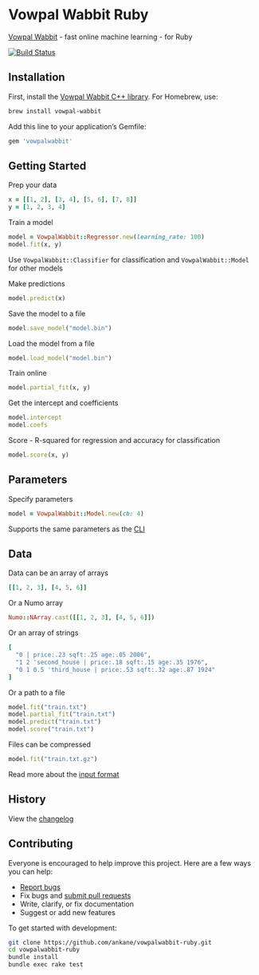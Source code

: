 # Vowpal Wabbit Ruby

[Vowpal Wabbit](https://vowpalwabbit.org) - fast online machine learning - for Ruby

[![Build Status](https://github.com/ankane/vowpalwabbit-ruby/workflows/build/badge.svg?branch=master)](https://github.com/ankane/vowpalwabbit-ruby/actions)

## Installation

First, install the [Vowpal Wabbit C++ library](https://vowpalwabbit.org/start.html). For Homebrew, use:

```sh
brew install vowpal-wabbit
```

Add this line to your application’s Gemfile:

```ruby
gem 'vowpalwabbit'
```

## Getting Started

Prep your data

```ruby
x = [[1, 2], [3, 4], [5, 6], [7, 8]]
y = [1, 2, 3, 4]
```

Train a model

```ruby
model = VowpalWabbit::Regressor.new(learning_rate: 100)
model.fit(x, y)
```

Use `VowpalWabbit::Classifier` for classification and `VowpalWabbit::Model` for other models

Make predictions

```ruby
model.predict(x)
```

Save the model to a file

```ruby
model.save_model("model.bin")
```

Load the model from a file

```ruby
model.load_model("model.bin")
```

Train online

```ruby
model.partial_fit(x, y)
```

Get the intercept and coefficients

```ruby
model.intercept
model.coefs
```

Score - R-squared for regression and accuracy for classification

```ruby
model.score(x, y)
```

## Parameters

Specify parameters

```ruby
model = VowpalWabbit::Model.new(cb: 4)
```

Supports the same parameters as the [CLI](https://github.com/VowpalWabbit/vowpal_wabbit/wiki/Command-Line-Arguments)

## Data

Data can be an array of arrays

```ruby
[[1, 2, 3], [4, 5, 6]]
```

Or a Numo array

```ruby
Numo::NArray.cast([[1, 2, 3], [4, 5, 6]])
```

Or an array of strings

```ruby
[
  "0 | price:.23 sqft:.25 age:.05 2006",
  "1 2 'second_house | price:.18 sqft:.15 age:.35 1976",
  "0 1 0.5 'third_house | price:.53 sqft:.32 age:.87 1924"
]
```

Or a path to a file

```ruby
model.fit("train.txt")
model.partial_fit("train.txt")
model.predict("train.txt")
model.score("train.txt")
```

Files can be compressed

```ruby
model.fit("train.txt.gz")
```

Read more about the [input format](https://github.com/VowpalWabbit/vowpal_wabbit/wiki/Input-format)

## History

View the [changelog](https://github.com/ankane/vowpalwabbit-ruby/blob/master/CHANGELOG.md)

## Contributing

Everyone is encouraged to help improve this project. Here are a few ways you can help:

- [Report bugs](https://github.com/ankane/vowpalwabbit-ruby/issues)
- Fix bugs and [submit pull requests](https://github.com/ankane/vowpalwabbit-ruby/pulls)
- Write, clarify, or fix documentation
- Suggest or add new features

To get started with development:

```sh
git clone https://github.com/ankane/vowpalwabbit-ruby.git
cd vowpalwabbit-ruby
bundle install
bundle exec rake test
```
